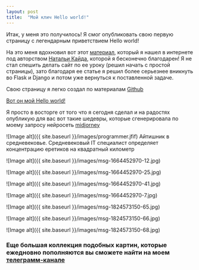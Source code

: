 ```yaml
---
layout: post
title:  "Мой клич Hello world!"
---
```

 Итак, у меня это получилось! Я смог опубликовать свою первую страницу с легендарным приветствием Hello world!

На это меня вдохновил вот этот [материал](https://proglib.io/p/flask-za-chas-chast-1-sozdaem-adaptivnyy-sayt-dlya-github-pages-2022-06-20), 
который я нашел в интернете под авторством  [Натальи Кайда](https://github.com/natkaida), которой я бесконечно благодарен!
Я не стал спешить делать сайт по ее уроку (решил начать с простой страницы), зато благодаря ее статье я решил более серьезнее вникнуть во Flask и Django и потом уже вернуться к поставленной задаче. 

Свою страницу я легко создал по материалам [Github](https://pages.github.com/)

[Вот он мой Hello world!](https://uzundemir.github.io/my_site/)

Я просто в восторге от того что я сегодня сделал и на радостях опубликую для вас вот такие шедевры, которые сгенерировала по моему запросу нейросеть [midjorney](https://midjourney.com/)


![Image alt]({{ site.baseurl }}/images/programmer.jfif)
Айтишник в средневековье.
Средневековый IT специалист определяет концентрацию еретиков на квадратный километр  


![Image alt]({{ site.baseurl }}/images/msg-1664452970-12.jpg)


![Image alt]({{ site.baseurl }}/images/msg-1664452970-25.jpg)


![Image alt]({{ site.baseurl }}/images/msg-1664452970-41.jpg)


![Image alt]({{ site.baseurl }}/images/msg-1664452970-7.jpg)


![Image alt]({{ site.baseurl }}/images/msg-1824573150-65.jpg)


![Image alt]({{ site.baseurl }}/images/msg-1824573150-66.jpg)


![Image alt]({{ site.baseurl }}/images/msg-1824573150-68.jpg)



### Eще большая коллекция подобных картин, которые ежедновно пополняются вы сможете найти на моем [телеграмм-канале](https://web.telegram.org/z/#-1664452970)


